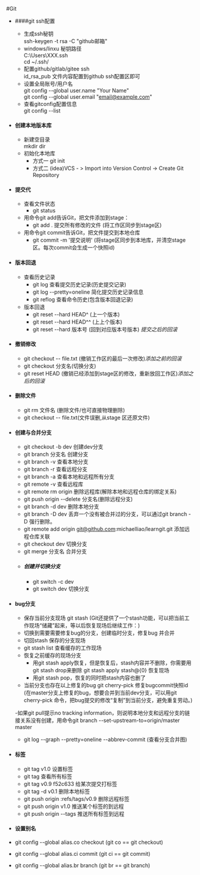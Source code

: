 #Git
 - ####git ssh配置
     - 生成ssh秘钥        
        ssh-keygen -t rsa -C "github邮箱" 
     - windows/linxu 秘钥路径       
        C:\Users\XXX\.ssh   
        cd ~/.ssh/ 
     - 配置github/gitlab/gitee ssh    
       id_rsa_pub 文件内容配置到github ssh配置区即可
     - 设置全局账号/用户名   
      git config --global user.name "Your Name"  
      git config --global user.email "email@example.com"    
     - 查看gitconfig配置信息   
      git config --list
 - #### 创建本地版本库
    - 新建空目录     
       mkdir dir
    - 初始化本地库    
       - 方式一 git init    
       - 方式二 (idea)VCS - > Import into Version Control -> Create Git Repository     
 - #### 提交代
   - 查看文件状态
       - git status 
   - 用命令git add告诉Git，把文件添加到stage：
       - git add . 提交所有修改的文件 (将工作区同步到stage区)
   - 用命令git commit告诉Git，把文件提交到本地仓库
       - git commit -m '提交说明'  (将stage区同步到本地库，并清空stage区。每次commit会生成一个快照id) 
 - #### 版本回退
    - 查看历史记录 
       - git log  查看提交历史记录(历史提交记录)
       - git log --pretty=oneline 简化提交历史记录信息
       - git reflog 查看命令历史(包含版本回退记录)
    - 版本回退
       - git reset --hard HEAD^ (上一个版本)
       - git reset --hard HEAD^^ (上上个版本)
       - git reset --hard 版本号 (回到对应版本号版本)   *提交之后的回滚*
 - #### 撤销修改 
   - git checkout -- file.txt (撤销工作区的最后一次修改)*添加之前的回滚*
   - git checkout 分支名(切换分支)
   - git reset HEAD <file> (撤销已经添加到stage区的修改，重新放回工作区)*添加之后的回滚*
 - #### 删除文件
   - git rm 文件名 (删除文件/也可直接物理删除)
   - git checkout -- file.txt(文件误删,从stage 区还原文件) 
 - #### 创建与合并分支
   - git checkout -b dev 创建dev分支
   - git branch 分支名 创建分支
   - git branch -v 查看本地分支
   - git branch -r 查看远程分支
   - git branch -a 查看本地和远程所有分支
   - git remote -v 查看远程库
   - git remote rm origin 删除远程库(解除本地和远程仓库的绑定关系)
   - git push origin --delete 分支名(删除远程分支)
   - git branch -d dev 删除本地分支
   - git branch -D dev 丢弃一个没有被合并过的分支，可以通过git branch -D <name>强行删除。
   - git remote add origin git@github.com:michaelliao/learngit.git 添加远程仓库关联    
   - git checkout dev 切换分支
   - git merge 分支名 合并分支     
   - ##### 创建并切换分支
     - git switch -c dev
     - git switch dev 切换分支
 - #### bug分支
   - 保存当前分支现场
   git stash (Git还提供了一个stash功能，可以把当前工作现场“储藏”起来，等以后恢复现场后继续工作：)
   - 切换到需要需要修复bug的分支，创建临时分支，修复bug 并合并
   - 切回stash 保存的分支现场
   - git stash list 查看缓存的工作现场
   - 恢复之前缓存的现场分支
      - 用git stash apply恢复，但是恢复后，stash内容并不删除，你需要用git stash drop来删除
         git stash apply stash@{0} 恢复现场
      - 用git stash pop，恢复的同时把stash内容也删了  
   - 当前分支也存在以上修复的bug
     git cherry-pick 修复bugcommit快照id (在master分支上修复的bug，想要合并到当前dev分支，可以用git cherry-pick <commit>命令，把bug提交的修改“复制”到当前分支，避免重复劳动。)

   -如果git pull提示no tracking information，则说明本地分支和远程分支的链接关系没有创建，用命令git branch --set-upstream-to=origin/master master
   -  git log --graph --pretty=oneline --abbrev-commit (查看分支合并图)
   
 - #### 标签
   - git tag v1.0 设置标签
   - git tag 查看所有标签 
   - git tag v0.9 f52c633 给某次提交打标签
   - git tag -d v0.1 删除本地标签
   - git push origin :refs/tags/v0.9 删除远程标签
   - git push origin v1.0 推送某个标签的到远程
   - git push origin --tags 推送所有标签到远程
 - #### 设置别名
  - git config --global alias.co checkout (git co == git checkout)
  - git config --global alias.ci commit   (git ci == git commit)
  - git config --global alias.br branch   (git br == git branch)